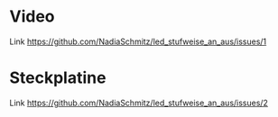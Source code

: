 # Video
Link https://github.com/NadiaSchmitz/led_stufweise_an_aus/issues/1
# Steckplatine
Link https://github.com/NadiaSchmitz/led_stufweise_an_aus/issues/2
